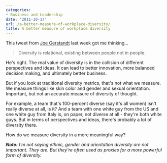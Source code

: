 ```yaml
---
categories:
- Business and Leadership
date: '2011-10-17'
url: /a-better-measure-of-workplace-diversity/
title: A better measure of workplace diversity
---
```


This tweet from <a href="http://twitter.com/joegerstandt">Joe Gerstandt</a> last week got me thinking...

<blockquote>Diversity is relational, existing between people not in people.</blockquote>

He's right. The real value of diversity is in the collision of different perspectives and ideas. It can lead to better innovation, more balanced decision making, and ultimately better business.

But if you look at traditional diversity metrics, that's not what we measure. We measure things like skin color and gender and sexual orientation. Important, but not an accurate measure of diversity of thought.

For example, a team that's 100-percent diverse (say it's all women) isn't really diverse at all, is it? And a team with one white guy from the US and one white guy from Italy is, on paper, not diverse at all - they're both white guys. But in terms of perspectives and ideas, there's probably a lot of diversity there.

How do we measure diversity in a more meaningful way?

<em><strong>Note:</strong> I'm not saying ethnic, gender and orientation diversity are not important. They are. But they're often used as proxies for a more powerful form of diversity.</em>